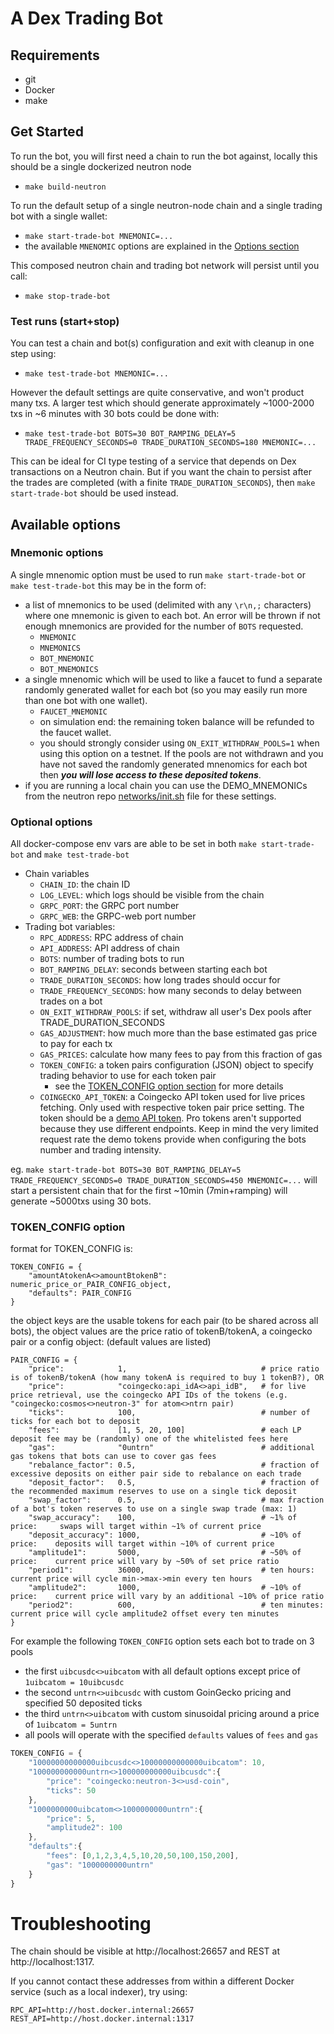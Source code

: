 # A Dex Trading Bot

## Requirements
- git
- Docker
- make

## Get Started

To run the bot, you will first need a chain to run the bot against,
locally this should be a single dockerized neutron node
- `make build-neutron`

To run the default setup of a single neutron-node chain and a single trading bot with a single wallet:
- `make start-trade-bot MNEMONIC=...`
- the available `MNENOMIC` options are explained in the [Options section](#mnemonic-options)

This composed neutron chain and trading bot network will persist until you call:
- `make stop-trade-bot`

### Test runs (start+stop)
You can test a chain and bot(s) configuration and exit with cleanup in one step using:
- `make test-trade-bot MNEMONIC=...`

However the default settings are quite conservative, and won't product many txs.
A larger test which should generate approximately ~1000-2000 txs in ~6 minutes with 30 bots could be done with:
- `make test-trade-bot BOTS=30 BOT_RAMPING_DELAY=5 TRADE_FREQUENCY_SECONDS=0 TRADE_DURATION_SECONDS=180 MNEMONIC=...`

This can be ideal for CI type testing of a service that depends on Dex transactions on a Neutron chain.
But if you want the chain to persist after the trades are completed (with a finite `TRADE_DURATION_SECONDS`),
then `make start-trade-bot` should be used instead.

## Available options

### Mnemonic options
A single mnenomic option must be used to run `make start-trade-bot` or `make test-trade-bot` this may be in the form of:
- a list of mnemonics to be used (delimited with any `\r\n,;` characters) where one mnemonic is given to each bot.
An error will be thrown if not enough mnemonics are provided for the number of `BOTS` requested.
    - `MNEMONIC`
    - `MNEMONICS`
    - `BOT_MNEMONIC`
    - `BOT_MNEMONICS`
- a single mnenomic which will be used to like a faucet to fund a separate randomly generated wallet for each bot
(so you may easily run more than one bot with one wallet).
    - `FAUCET_MNEMONIC`
    - on simulation end: the remaining token balance will be refunded to the faucet wallet.
    - you should strongly consider using `ON_EXIT_WITHDRAW_POOLS=1` when using this option on a testnet.
    If the pools are not withdrawn and you have not saved the randomly generated mnenomics for each bot
    then ***you will lose access to these deposited tokens***.
- if you are running a local chain you can use the DEMO_MNEMONICs from the neutron repo
[networks/init.sh](https://github.com/neutron-org/neutron/blob/v3.0.0/network/init.sh#L19-L21) file for these settings.

### Optional options

All docker-compose env vars are able to be set in both `make start-trade-bot` and `make test-trade-bot`
- Chain variables
    - `CHAIN_ID`: the chain ID
    - `LOG_LEVEL`: which logs should be visible from the chain
    - `GRPC_PORT`: the GRPC port number
    - `GRPC_WEB`: the GRPC-web port number
- Trading bot variables:
    - `RPC_ADDRESS`: RPC address of chain
    - `API_ADDRESS`: API address of chain
    - `BOTS`: number of trading bots to run
    - `BOT_RAMPING_DELAY`: seconds between starting each bot
    - `TRADE_DURATION_SECONDS`: how long trades should occur for
    - `TRADE_FREQUENCY_SECONDS`: how many seconds to delay between trades on a bot
    - `ON_EXIT_WITHDRAW_POOLS`: if set, withdraw all user's Dex pools after TRADE_DURATION_SECONDS
    - `GAS_ADJUSTMENT`: how much more than the base estimated gas price to pay for each tx
    - `GAS_PRICES`: calculate how many fees to pay from this fraction of gas
    - `TOKEN_CONFIG`: a token pairs configuration (JSON) object to specify trading behavior to use for each token pair
        - see the [TOKEN_CONFIG option section](#token_config-option) for more details
    - `COINGECKO_API_TOKEN`: a Coingecko API token used for live prices fetching. Only used with respective token pair price setting. The token should be a [demo API token](https://www.coingecko.com/en/api/pricing). Pro tokens aren't supported because they use different endpoints. Keep in mind the very limited request rate the demo tokens provide when configuring the bots number and trading intensity.

eg. `make start-trade-bot BOTS=30 BOT_RAMPING_DELAY=5 TRADE_FREQUENCY_SECONDS=0 TRADE_DURATION_SECONDS=450 MNEMONIC=...`
will start a persistent chain that for the first ~10min (7min+ramping) will generate ~5000txs using 30 bots.

### TOKEN_CONFIG option

format for TOKEN_CONFIG is:
```
TOKEN_CONFIG = {
    "amountAtokenA<>amountBtokenB": numeric_price_or_PAIR_CONFIG_object,
    "defaults": PAIR_CONFIG
}
```
the object keys are the usable tokens for each pair (to be shared across all bots),
the object values are the price ratio of tokenB/tokenA, a coingecko pair or a config object: (default values are listed)
```
PAIR_CONFIG = {
    "price":            1,                              # price ratio is of tokenB/tokenA (how many tokenA is required to buy 1 tokenB?), OR
    "price":            "coingecko:api_idA<>api_idB",   # for live price retrieval, use the coingecko API IDs of the tokens (e.g. "coingecko:cosmos<>neutron-3" for atom<>ntrn pair)
    "ticks":            100,                            # number of ticks for each bot to deposit
    "fees":             [1, 5, 20, 100]                 # each LP deposit fee may be (randomly) one of the whitelisted fees here
    "gas":              "0untrn"                        # additional gas tokens that bots can use to cover gas fees
    "rebalance_factor": 0.5,                            # fraction of excessive deposits on either pair side to rebalance on each trade
    "deposit_factor":   0.5,                            # fraction of the recommended maximum reserves to use on a single tick deposit
    "swap_factor":      0.5,                            # max fraction of a bot's token reserves to use on a single swap trade (max: 1)
    "swap_accuracy":    100,                            # ~1% of price:     swaps will target within ~1% of current price
    "deposit_accuracy": 1000,                           # ~10% of price:    deposits will target within ~10% of current price
    "amplitude1":       5000,                           # ~50% of price:    current price will vary by ~50% of set price ratio
    "period1":          36000,                          # ten hours:        current price will cycle min->max->min every ten hours
    "amplitude2":       1000,                           # ~10% of price:    current price will vary by an additional ~10% of price ratio
    "period2":          600,                            # ten minutes:      current price will cycle amplitude2 offset every ten minutes
}
```

For example the following `TOKEN_CONFIG` option sets each bot to trade on 3 pools
- the first `uibcusdc<>uibcatom` with all default options except price of `1uibcatom = 10uibcusdc`
- the second `untrn<>uibcusdc` with custom GoinGecko pricing and specified 50 deposited ticks
- the third `untrn<>uibcatom` with custom sinusoidal pricing around a price of `1uibcatom = 5untrn`
- all pools will operate with the specified `defaults` values of `fees` and `gas`
```js
TOKEN_CONFIG = {
    "10000000000000uibcusdc<>10000000000000uibcatom": 10,
    "100000000000untrn<>100000000000uibcusdc":{
        "price": "coingecko:neutron-3<>usd-coin",
        "ticks": 50
    },
    "1000000000uibcatom<>1000000000untrn":{
        "price": 5,
        "amplitude2": 100
    },
    "defaults":{
        "fees": [0,1,2,3,4,5,10,20,50,100,150,200],
        "gas": "1000000000untrn"
    }
}
```

# Troubleshooting

The chain should be visible at http://localhost:26657 and REST at http://localhost:1317.

If you cannot contact these addresses from within a different Docker service (such as a local indexer), try using:
```
RPC_API=http://host.docker.internal:26657
REST_API=http://host.docker.internal:1317
```
